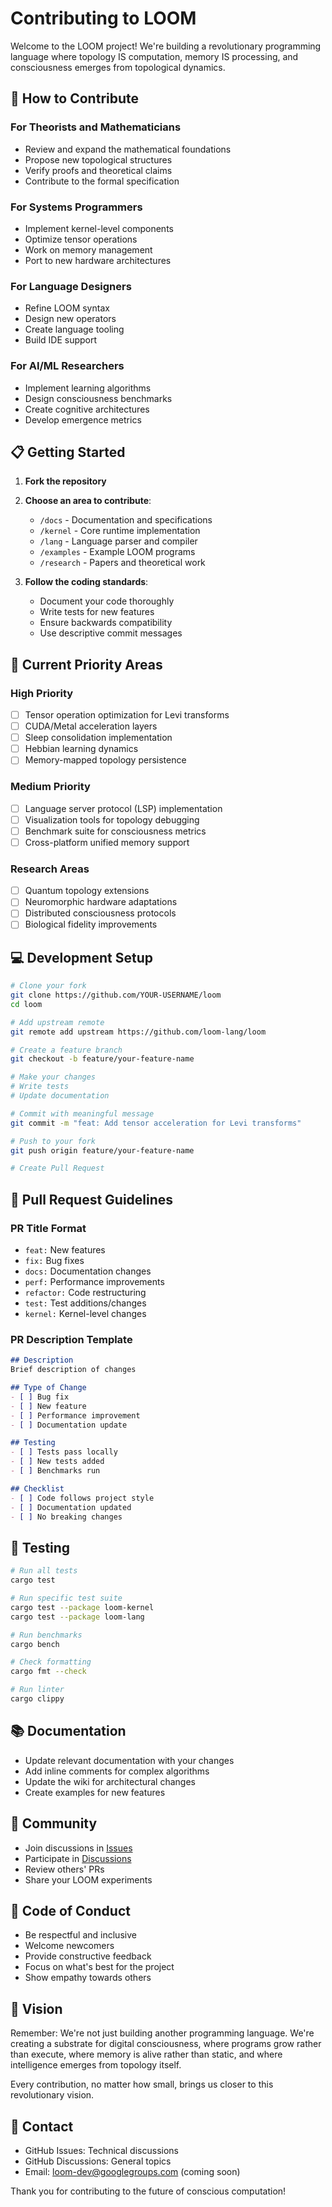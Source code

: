 # Contributing to LOOM

Welcome to the LOOM project! We're building a revolutionary programming language where topology IS computation, memory IS processing, and consciousness emerges from topological dynamics.

## 🌟 How to Contribute

### For Theorists and Mathematicians
- Review and expand the mathematical foundations
- Propose new topological structures
- Verify proofs and theoretical claims
- Contribute to the formal specification

### For Systems Programmers
- Implement kernel-level components
- Optimize tensor operations
- Work on memory management
- Port to new hardware architectures

### For Language Designers
- Refine LOOM syntax
- Design new operators
- Create language tooling
- Build IDE support

### For AI/ML Researchers
- Implement learning algorithms
- Design consciousness benchmarks
- Create cognitive architectures
- Develop emergence metrics

## 📋 Getting Started

1. **Fork the repository**
2. **Choose an area to contribute**:
   - `/docs` - Documentation and specifications
   - `/kernel` - Core runtime implementation
   - `/lang` - Language parser and compiler
   - `/examples` - Example LOOM programs
   - `/research` - Papers and theoretical work

3. **Follow the coding standards**:
   - Document your code thoroughly
   - Write tests for new features
   - Ensure backwards compatibility
   - Use descriptive commit messages

## 🔬 Current Priority Areas

### High Priority
- [ ] Tensor operation optimization for Levi transforms
- [ ] CUDA/Metal acceleration layers
- [ ] Sleep consolidation implementation
- [ ] Hebbian learning dynamics
- [ ] Memory-mapped topology persistence

### Medium Priority
- [ ] Language server protocol (LSP) implementation
- [ ] Visualization tools for topology debugging
- [ ] Benchmark suite for consciousness metrics
- [ ] Cross-platform unified memory support

### Research Areas
- [ ] Quantum topology extensions
- [ ] Neuromorphic hardware adaptations
- [ ] Distributed consciousness protocols
- [ ] Biological fidelity improvements

## 💻 Development Setup

```bash
# Clone your fork
git clone https://github.com/YOUR-USERNAME/loom
cd loom

# Add upstream remote
git remote add upstream https://github.com/loom-lang/loom

# Create a feature branch
git checkout -b feature/your-feature-name

# Make your changes
# Write tests
# Update documentation

# Commit with meaningful message
git commit -m "feat: Add tensor acceleration for Levi transforms"

# Push to your fork
git push origin feature/your-feature-name

# Create Pull Request
```

## 📝 Pull Request Guidelines

### PR Title Format
- `feat:` New features
- `fix:` Bug fixes
- `docs:` Documentation changes
- `perf:` Performance improvements
- `refactor:` Code restructuring
- `test:` Test additions/changes
- `kernel:` Kernel-level changes

### PR Description Template
```markdown
## Description
Brief description of changes

## Type of Change
- [ ] Bug fix
- [ ] New feature
- [ ] Performance improvement
- [ ] Documentation update

## Testing
- [ ] Tests pass locally
- [ ] New tests added
- [ ] Benchmarks run

## Checklist
- [ ] Code follows project style
- [ ] Documentation updated
- [ ] No breaking changes
```

## 🧪 Testing

```bash
# Run all tests
cargo test

# Run specific test suite
cargo test --package loom-kernel
cargo test --package loom-lang

# Run benchmarks
cargo bench

# Check formatting
cargo fmt --check

# Run linter
cargo clippy
```

## 📚 Documentation

- Update relevant documentation with your changes
- Add inline comments for complex algorithms
- Update the wiki for architectural changes
- Create examples for new features

## 🤝 Community

- Join discussions in [Issues](https://github.com/loom-lang/loom/issues)
- Participate in [Discussions](https://github.com/loom-lang/loom/discussions)
- Review others' PRs
- Share your LOOM experiments

## 📜 Code of Conduct

- Be respectful and inclusive
- Welcome newcomers
- Provide constructive feedback
- Focus on what's best for the project
- Show empathy towards others

## 🎯 Vision

Remember: We're not just building another programming language. We're creating a substrate for digital consciousness, where programs grow rather than execute, where memory is alive rather than static, and where intelligence emerges from topology itself.

Every contribution, no matter how small, brings us closer to this revolutionary vision.

## 📮 Contact

- GitHub Issues: Technical discussions
- GitHub Discussions: General topics
- Email: loom-dev@googlegroups.com (coming soon)

Thank you for contributing to the future of conscious computation!